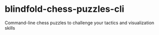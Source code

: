 # blindfold-chess-puzzles-cli
Command-line chess puzzles to challenge your tactics and visualization skills
